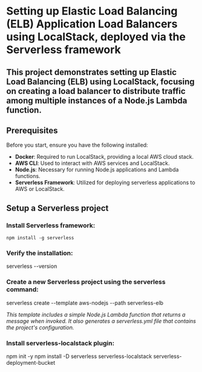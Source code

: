# Setting up Elastic Load Balancing (ELB) Application Load Balancers using LocalStack, deployed via the Serverless framework

## This project demonstrates setting up Elastic Load Balancing (ELB) using LocalStack, focusing on creating a load balancer to distribute traffic among multiple instances of a Node.js Lambda function.

## Prerequisites

Before you start, ensure you have the following installed:

- **Docker**: Required to run LocalStack, providing a local AWS cloud stack.
- **AWS CLI**: Used to interact with AWS services and LocalStack.
- **Node.js**: Necessary for running Node.js applications and Lambda functions.
- **Serverless Framework**: Utilized for deploying serverless applications to AWS or LocalStack.

## Setup a Serverless project

### Install Serverless framework: 
```
npm install -g serverless
```

### Verify the installation:
serverless --version

### Create a new Serverless project using the serverless command:
serverless create --template aws-nodejs --path serverless-elb

_This template includes a simple Node.js Lambda function that returns a message when invoked. It also generates a serverless.yml file that contains the project's configuration._

### Install serverless-localstack plugin:
npm init -y
npm install -D serverless serverless-localstack serverless-deployment-bucket
